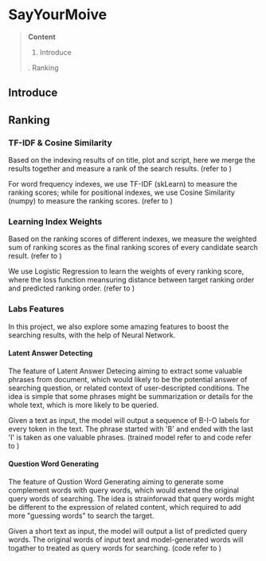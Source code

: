 # SayYourMoive



> **Content**
> 1. Introduce
> 
>
> 
> . Ranking


## Introduce


## 

## 

##


## Ranking


### TF-IDF & Cosine Similarity



Based on the indexing results of on title, plot and script, here we merge the results together and measure a rank of the search results. (refer to []())


For word frequency indexes, we use TF-IDF (skLearn) to measure the ranking scores; while for positional indexes, we use Cosine Similarity (numpy) to measure the ranking scores. (refer to []())


### Learning Index Weights

Based on the ranking scores of different indexes, we measure the weighted sum of ranking scores as the final ranking scores of every candidate search result. (refer to []())

We use Logistic Regression to learn the weights of every ranking score, where the loss function meansuring distance between target ranking order and predicted ranking order. (refer to []())


### Labs Features

In this project, we also explore some amazing features to boost the searching results, with the help of Neural Network.


#### Latent Answer Detecting

The feature of Latent Answer Detecing aiming to extract some valuable phrases from document, which would likely to be the potential answer of searching question, or related context of user-descripted conditions. The idea is simple that some phrases might be summarization or details for the whole text, which is more likely to be queried.

Given a text as input, the model will output a sequence of B-I-O labels for every token in the text. The phrase started with 'B' and ended with the last 'I' is taken as one valuable phrases. (trained model refer to []() and code refer to []())



#### Question Word Generating

The feature of Qustion Word Generating aiming to generate some complement words with query words, which would extend the original query words of searching. The idea is strainforwad that query words might be different to the expression of related content, which required to add more "guessing words" to search the target.

Given a short text as input, the model will output a list of predicted query words. The original words of input text and model-generated words will togather to treated as query words for searching. (code refer to []())






